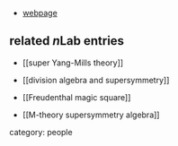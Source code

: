 

* [webpage](https://www.dias.ie/index.php?option=com_contact&view=contact&id=181:dr-leron-borsten&catid=205&Itemid=30&lang=en)

## related $n$Lab entries

* [[super Yang-Mills theory]]

* [[division algebra and supersymmetry]]

* [[Freudenthal magic square]]

* [[M-theory supersymmetry algebra]]

category: people